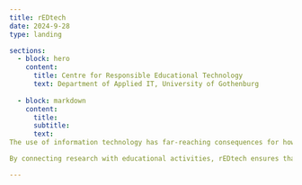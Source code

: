 ```yaml
---
title: rEDtech
date: 2024-9-28
type: landing

sections:
  - block: hero
    content:
      title: Centre for Responsible Educational Technology
      text: Department of Applied IT, University of Gothenburg
  
  - block: markdown
    content:
      title:
      subtitle:
      text:
The use of information technology has far-reaching consequences for how learning is made possible, education is conducted, and how new knowledge is developed in society. rEDtech develops knowledge about how information technology changes the conditions for how people learn, participate in education, and generate new knowledge in individual, organizational, and societal contexts. This field encompasses the design, use, and conditions for IT-supported learning, incorporating critical perspectives to understand its impacts thoroughly, including the consequences of the development and use of AI-technology. 

By connecting research with educational activities, rEDtech ensures that insights gained are directly applicable to educational practices. Examples of contexts in which this research is applied include higher education, expertise development, and lifelong learning, encompassing training and professional development. This dynamic interplay between research and practice ensures that the field remains responsive to societal needs and contributes meaningfully to the development of knowledge and educational practices.

---
```

